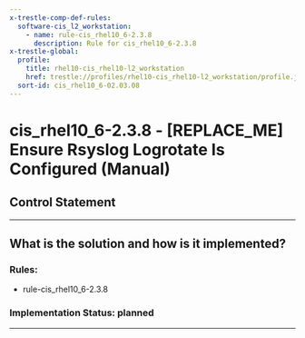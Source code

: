 ```yaml
---
x-trestle-comp-def-rules:
  software-cis_l2_workstation:
    - name: rule-cis_rhel10_6-2.3.8
      description: Rule for cis_rhel10_6-2.3.8
x-trestle-global:
  profile:
    title: rhel10-cis_rhel10-l2_workstation
    href: trestle://profiles/rhel10-cis_rhel10-l2_workstation/profile.json
  sort-id: cis_rhel10_6-02.03.08
---
```


# cis_rhel10_6-2.3.8 - \[REPLACE_ME\] Ensure Rsyslog Logrotate Is Configured (Manual)

## Control Statement

______________________________________________________________________

## What is the solution and how is it implemented?

<!-- For implementation status enter one of: implemented, partial, planned, alternative, not-applicable -->

<!-- Note that the list of rules under ### Rules: is read-only and changes will not be captured after assembly to JSON -->

<!-- Add control implementation description here for control: cis_rhel10_6-2.3.8 -->

### Rules:

  - rule-cis_rhel10_6-2.3.8

### Implementation Status: planned

______________________________________________________________________
